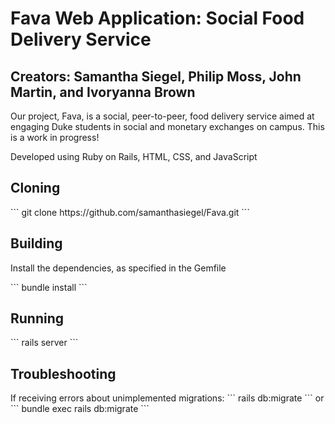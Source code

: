 <h1> Fava Web Application: Social Food Delivery Service </h1>
<h2> Creators: Samantha Siegel, Philip Moss, John Martin, and Ivoryanna Brown </h2>

<p> Our project, Fava, is a social, peer-to-peer, food delivery service aimed at engaging Duke students in social and monetary exchanges on campus. This is a work in progress! </p>

<p> Developed using Ruby on Rails, HTML, CSS, and JavaScript </p>

<h2> Cloning </h2>
``` git clone https://github.com/samanthasiegel/Fava.git ```

<h2> Building </h2>
<p> Install the dependencies, as specified in the Gemfile </p>
``` bundle install ```

<h2> Running </h2>
``` 
rails server 
``` 

<h2> Troubleshooting </h2>
If receiving errors about unimplemented migrations:
``` rails db:migrate ```
or
``` bundle exec rails db:migrate ```